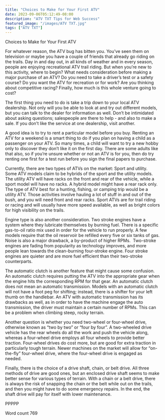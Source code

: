 ```yaml
---
title: "Choices to Make for Your First ATV"
date: 2023-09-06T05:12:49-08:00
description: "ATV TXT Tips for Web Success"
featured_image: "/images/ATV TXT.jpg"
tags: ["ATV TXT"]
---
```


Choices to Make for Your First ATV 

For whatever reason, the ATV bug has bitten you. You’ve seen them on television or maybe you have a couple of friends that already go riding on the trails. Day in and day out, in all kinds of weather and in every season, people are enjoying recreational ATV trail riding. 
But when you’re new to this activity, where to begin? What needs consideration before making a major purchase of an ATV? Do you need to take a driver’s test or a safety course? Do you want the ATV for recreation or for work? Are you thinking about competitive racing? 
Finally, how much is this whole venture going to cost? 

The first thing you need to do is take a trip down to your local ATV dealership. Not only will you be able to look at and try out different models, but you can talk to the dealer for information as well. Don’t be intimidated about asking questions; salespeople are there to help - and also to make a sale. If you don’t like the service at one dealership, visit another. 

A good idea is to try to rent a particular model before you buy. Renting an ATV for a weekend is a smart thing to do if you plan on having a child as a passenger on your ATV. So many times, a child will want to try a new hobby only to discover they don’t like it on the first day. There are some adults like that also, so if you’re unsure whether or not an ATV is for you, then do try renting one first for a test run before you sign the final papers to purchase. 

Currently, there are two types of ATVs on the market: Sport and utility. Some ATV models claim to be hybrids of the sport and the utility models. The utility ATV will have racks on the front and rear of the vehicle, while a sport model will have no racks. A hybrid model might have a rear rack only. The type of ATV best for a hunting, fishing, or camping trip would be a utility ATV. Those activities involve hauling a lot of stuff in and out of the bush, and you will need front and rear racks. Sport ATVs are for trail riding or racing and will usually have more speed available, as well as bright colors for high visibility on the trails. 

Engine type is also another consideration. Two stroke engines have a system where they lubricate themselves by burning fuel. There is a specific gas-to-oil ratio mix used in order for the vehicle to run properly. A few models require that the oil reservoir be refilled every five or six tanks of gas. Noise is also a major drawback, a by-product of higher RPMs.  Two-stroke engines are fading from popularity as technology improves, and more people lean towards the clean-burning four-stroke engine. Four stroke engines are quieter and are more fuel efficient than their two-stroke counterparts.

The automatic clutch is another feature that might cause some confusion. An automatic clutch requires putting the ATV into the appropriate gear when the engine hits the corresponding RPM for that gear. An automatic clutch does not mean an automatic transmission. Models with an automatic clutch will not have a foot peg for shifting; instead, there is a shifter for your left thumb on the handlebar. An ATV with automatic transmission has its drawbacks as well, as in order to have the machine engage the auto transmission, the driver must maintain a certain number of RPMs. This can be a problem when climbing steep, rocky terrain. 

Another question is whether you need two-wheel or four-wheel drive, otherwise known as “two by two” or “four by four”. A two-wheeled drive vehicle has the rear wheels do all the work and push the vehicle along, whereas a four-wheel drive employs all four wheels to provide better traction. Four-wheel drives do cost more, but are good for extra traction in particularly tough terrain. Newer machines on the market will allow for “on-the-fly” four-wheel drive, where the four-wheel drive is engaged as needed.

Finally, there is the choice of a drive shaft, chain, or belt drive. All three methods of drive are good ones, but an enclosed drive shaft seems to make better sense for various types of terrain. With a chain or a belt drive, there is always the risk of snapping the chain or the belt while out on the trails, and then you might have to do some emergency repairs. In the end, the shaft drive will pay for itself with lower maintenance. 

PPPPP

Word count 769

